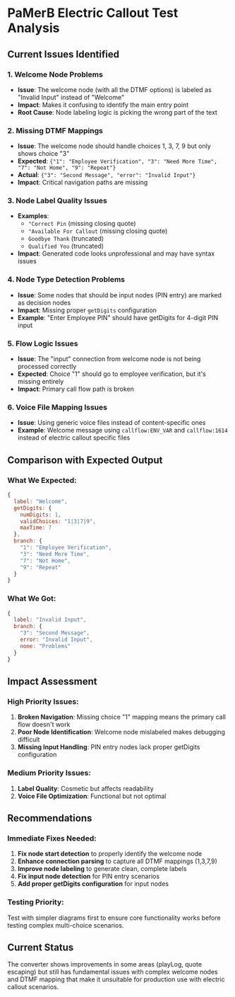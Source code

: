 # PaMerB Electric Callout Test Analysis

## Current Issues Identified

### 1. **Welcome Node Problems**
- **Issue**: The welcome node (with all the DTMF options) is labeled as "Invalid Input" instead of "Welcome"
- **Impact**: Makes it confusing to identify the main entry point
- **Root Cause**: Node labeling logic is picking the wrong part of the text

### 2. **Missing DTMF Mappings**
- **Issue**: The welcome node should handle choices 1, 3, 7, 9 but only shows choice "3"
- **Expected**: `{"1": "Employee Verification", "3": "Need More Time", "7": "Not Home", "9": "Repeat"}`
- **Actual**: `{"3": "Second Message", "error": "Invalid Input"}`
- **Impact**: Critical navigation paths are missing

### 3. **Node Label Quality Issues**
- **Examples**: 
  - `"Correct Pin` (missing closing quote)
  - `"Available For Callout` (missing closing quote)
  - `Goodbye Thank` (truncated)
  - `Qualified You` (truncated)
- **Impact**: Generated code looks unprofessional and may have syntax issues

### 4. **Node Type Detection Problems**
- **Issue**: Some nodes that should be input nodes (PIN entry) are marked as decision nodes
- **Impact**: Missing proper `getDigits` configuration
- **Example**: "Enter Employee PIN" should have getDigits for 4-digit PIN input

### 5. **Flow Logic Issues**
- **Issue**: The "input" connection from welcome node is not being processed correctly
- **Expected**: Choice "1" should go to employee verification, but it's missing entirely
- **Impact**: Primary call flow path is broken

### 6. **Voice File Mapping Issues**
- **Issue**: Using generic voice files instead of content-specific ones
- **Example**: Welcome message using `callflow:ENV_VAR` and `callflow:1614` instead of electric callout specific files

## Comparison with Expected Output

### What We Expected:
```javascript
{
  label: "Welcome",
  getDigits: {
    numDigits: 1,
    validChoices: "1|3|7|9",
    maxTime: 7
  },
  branch: {
    "1": "Employee Verification",
    "3": "Need More Time", 
    "7": "Not Home",
    "9": "Repeat"
  }
}
```

### What We Got:
```javascript
{
  label: "Invalid Input",
  branch: {
    "3": "Second Message",
    error: "Invalid Input", 
    none: "Problems"
  }
}
```

## Impact Assessment

### High Priority Issues:
1. **Broken Navigation**: Missing choice "1" mapping means the primary call flow doesn't work
2. **Poor Node Identification**: Welcome node mislabeled makes debugging difficult
3. **Missing Input Handling**: PIN entry nodes lack proper getDigits configuration

### Medium Priority Issues:
1. **Label Quality**: Cosmetic but affects readability
2. **Voice File Optimization**: Functional but not optimal

## Recommendations

### Immediate Fixes Needed:
1. **Fix node start detection** to properly identify the welcome node
2. **Enhance connection parsing** to capture all DTMF mappings (1,3,7,9)
3. **Improve node labeling** to generate clean, complete labels
4. **Fix input node detection** for PIN entry scenarios
5. **Add proper getDigits configuration** for input nodes

### Testing Priority:
Test with simpler diagrams first to ensure core functionality works before testing complex multi-choice scenarios.

## Current Status
The converter shows improvements in some areas (playLog, quote escaping) but still has fundamental issues with complex welcome nodes and DTMF mapping that make it unsuitable for production use with electric callout scenarios.